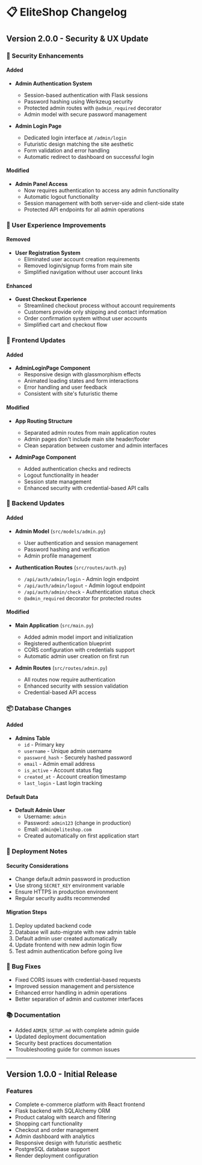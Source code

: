 # 📋 EliteShop Changelog

## Version 2.0.0 - Security & UX Update

### 🔐 Security Enhancements

#### Added
- **Admin Authentication System**
  - Session-based authentication with Flask sessions
  - Password hashing using Werkzeug security
  - Protected admin routes with `@admin_required` decorator
  - Admin model with secure password management

- **Admin Login Page**
  - Dedicated login interface at `/admin/login`
  - Futuristic design matching the site aesthetic
  - Form validation and error handling
  - Automatic redirect to dashboard on successful login

#### Modified
- **Admin Panel Access**
  - Now requires authentication to access any admin functionality
  - Automatic logout functionality
  - Session management with both server-side and client-side state
  - Protected API endpoints for all admin operations

### 🛒 User Experience Improvements

#### Removed
- **User Registration System**
  - Eliminated user account creation requirements
  - Removed login/signup forms from main site
  - Simplified navigation without user account links

#### Enhanced
- **Guest Checkout Experience**
  - Streamlined checkout process without account requirements
  - Customers provide only shipping and contact information
  - Order confirmation system without user accounts
  - Simplified cart and checkout flow

### 🎨 Frontend Updates

#### Added
- **AdminLoginPage Component**
  - Responsive design with glassmorphism effects
  - Animated loading states and form interactions
  - Error handling and user feedback
  - Consistent with site's futuristic theme

#### Modified
- **App Routing Structure**
  - Separated admin routes from main application routes
  - Admin pages don't include main site header/footer
  - Clean separation between customer and admin interfaces

- **AdminPage Component**
  - Added authentication checks and redirects
  - Logout functionality in header
  - Session state management
  - Enhanced security with credential-based API calls

### 🔧 Backend Updates

#### Added
- **Admin Model** (`src/models/admin.py`)
  - User authentication and session management
  - Password hashing and verification
  - Admin profile management

- **Authentication Routes** (`src/routes/auth.py`)
  - `/api/auth/admin/login` - Admin login endpoint
  - `/api/auth/admin/logout` - Admin logout endpoint
  - `/api/auth/admin/check` - Authentication status check
  - `@admin_required` decorator for protected routes

#### Modified
- **Main Application** (`src/main.py`)
  - Added admin model import and initialization
  - Registered authentication blueprint
  - CORS configuration with credentials support
  - Automatic admin user creation on first run

- **Admin Routes** (`src/routes/admin.py`)
  - All routes now require authentication
  - Enhanced security with session validation
  - Credential-based API access

### 📦 Database Changes

#### Added
- **Admins Table**
  - `id` - Primary key
  - `username` - Unique admin username
  - `password_hash` - Securely hashed password
  - `email` - Admin email address
  - `is_active` - Account status flag
  - `created_at` - Account creation timestamp
  - `last_login` - Last login tracking

#### Default Data
- **Default Admin User**
  - Username: `admin`
  - Password: `admin123` (change in production)
  - Email: `admin@eliteshop.com`
  - Created automatically on first application start

### 🚀 Deployment Notes

#### Security Considerations
- Change default admin password in production
- Use strong `SECRET_KEY` environment variable
- Ensure HTTPS in production environment
- Regular security audits recommended

#### Migration Steps
1. Deploy updated backend code
2. Database will auto-migrate with new admin table
3. Default admin user created automatically
4. Update frontend with new admin login flow
5. Test admin authentication before going live

### 🐛 Bug Fixes
- Fixed CORS issues with credential-based requests
- Improved session management and persistence
- Enhanced error handling in admin operations
- Better separation of admin and customer interfaces

### 📚 Documentation
- Added `ADMIN_SETUP.md` with complete admin guide
- Updated deployment documentation
- Security best practices documentation
- Troubleshooting guide for common issues

---

## Version 1.0.0 - Initial Release

### Features
- Complete e-commerce platform with React frontend
- Flask backend with SQLAlchemy ORM
- Product catalog with search and filtering
- Shopping cart functionality
- Checkout and order management
- Admin dashboard with analytics
- Responsive design with futuristic aesthetic
- PostgreSQL database support
- Render deployment configuration

